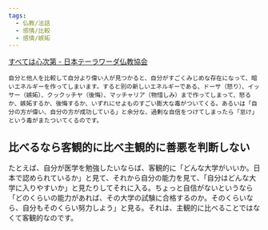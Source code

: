 ```yaml
---
tags:
  - 仏教/法話
  - 感情/比較
  - 感情/嫉妬
---
```

[すべては心次第 - 日本テーラワーダ仏教協会](https://j-theravada.com/dhamma/kougi/kougi-033/)

```
自分と他人を比較して自分より偉い人が見つかると、自分がすごくみじめな存在になって、暗いエネルギーを作ってしまいます。すると別の新しいエネルギーである、ドーサ（怒り）、イッサー（嫉妬）、クックッチヤ（後悔）、マッチャリア（物惜しみ）まで作ってしまって、怒るか、嫉妬するか、後悔するか、いずれにせよものすごい膨大な毒がついてくる。あるいは「自分の方が偉い、自分の方が成功している」と余分な、過剰な自信をつけてしまったら「怠け」という毒がまたついてくるのです。
```

## 比べるなら客観的に比べ主観的に善悪を判断しない

たとえば、自分が医学を勉強したいならば、客観的に「どんな大学がいいか。日本で認められているか」と見て、それから自分の能力を見て、「自分はどんな大学に入りやすいか」と見たりしてそれに入る。ちょっと自信がないというなら「どのくらいの能力があれば、その大学の試験に合格するのか。そのくらいなら、自分もそのくらい努力しよう」と見る。それは、主観的に比べることではなくて客観的なのです。

